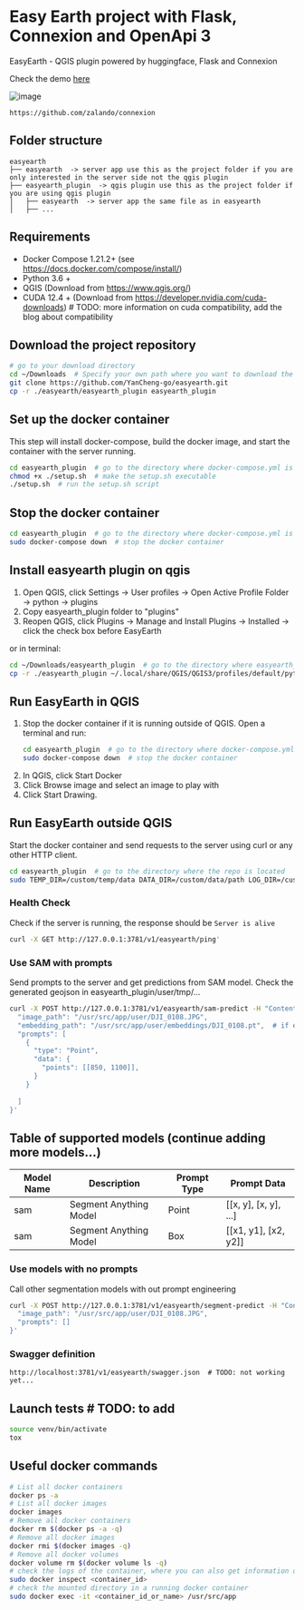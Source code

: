# Easy Earth project with Flask, Connexion and OpenApi 3


EasyEarth - QGIS plugin powered by huggingface, Flask and Connexion 

Check the demo [here](https://drive.google.com/file/d/1AShHsXkYoBj4zltAGkdnzEfKp2GSFFeS/view)


![image](https://github.com/user-attachments/assets/1447e21f-6cb2-4917-8d06-ba9960b78d87)


```http
https://github.com/zalando/connexion
```

## Folder structure
```
easyearth
├── easyearth  -> server app use this as the project folder if you are only interested in the server side not the qgis plugin
├── easyearth_plugin  -> qgis plugin use this as the project folder if you are using qgis plugin
│   ├── easyearth  -> server app the same file as in easyearth
│   ├── ...
```

## Requirements

* Docker Compose 1.21.2+ (see https://docs.docker.com/compose/install/)
* Python 3.6 +
* QGIS (Download from https://www.qgis.org/)
* CUDA 12.4 + (Download from https://developer.nvidia.com/cuda-downloads)  # TODO: more information on cuda compatibility, add the blog about compatibility

## Download the project repository
```bash
# go to your download directory
cd ~/Downloads  # Specify your own path where you want to download the code
git clone https://github.com/YanCheng-go/easyearth.git
cp -r ./easyearth/easyearth_plugin easyearth_plugin
```

## Set up the docker container
This step will install docker-compose, build the docker image, and start the container with the server running.
```bash
cd easyearth_plugin  # go to the directory where docker-compose.yml is located
chmod +x ./setup.sh  # make the setup.sh executable
./setup.sh  # run the setup.sh script
```

## Stop the docker container
```bash
cd easyearth_plugin  # go to the directory where docker-compose.yml is located
sudo docker-compose down  # stop the docker container
```

## Install easyearth plugin on qgis
1. Open QGIS, click Settings -> User profiles -> Open Active Profile Folder -> python -> plugins
2. Copy easyearth_plugin folder to "plugins"
3. Reopen QGIS, click Plugins -> Manage and Install Plugins -> Installed -> click the check box before EasyEarth

or in terminal:
```bash
cd ~/Downloads/easyearth_plugin  # go to the directory where easyearth_plugin is located
cp -r ./easyearth_plugin ~/.local/share/QGIS/QGIS3/profiles/default/python/plugins/  # copy the easyearth_plugin folder to the plugins directory
```

## Run EasyEarth in QGIS
1. Stop the docker container if it is running outside of QGIS. Open a terminal and run:
    ```bash
    cd easyearth_plugin  # go to the directory where docker-compose.yml is located
    sudo docker-compose down  # stop the docker container
    ```
2. In QGIS, click Start Docker
3. Click Browse image and select an image to play with 
4. Click Start Drawing.

## Run EasyEarth outside QGIS
Start the docker container and send requests to the server using curl or any other HTTP client.
```bash
cd easyearth_plugin  # go to the directory where the repo is located
sudo TEMP_DIR=/custom/temp/data DATA_DIR=/custom/data/path LOG_DIR=/custom/log/path MODEL_DIR=/custom/cache/path docker-compose up -d # start the container while mounting the custom directories.
```

### Health Check
Check if the server is running, the response should be `Server is alive`
```bash
curl -X GET http://127.0.0.1:3781/v1/easyearth/ping'
```
### Use SAM with prompts
Send prompts to the server and get predictions from SAM model. Check the generated geojson in easyearth_plugin/user/tmp/...
```bash
curl -X POST http://127.0.0.1:3781/v1/easyearth/sam-predict -H "Content-Type: application/json" -d '{
  "image_path": "/usr/src/app/user/DJI_0108.JPG",
  "embedding_path": "/usr/src/app/user/embeddings/DJI_0108.pt",  # if empty, the code will generate embeddings first
  "prompts": [
    {
      "type": "Point",
      "data": {
        "points": [[850, 1100]],
      }
    }  
                      
  ]            
}'
```

## Table of supported models (continue adding more models...)
| Model Name | Description | Prompt Type | Prompt Data |
|------------|-------------|-------------|-------------|
| sam | Segment Anything Model | Point | [[x, y], [x, y], ...] |
| sam | Segment Anything Model | Box | [[x1, y1], [x2, y2]] |


### Use models with no prompts
Call other segmentation models with out prompt engineering
```bash
curl -X POST http://127.0.0.1:3781/v1/easyearth/segment-predict -H "Content-Type: application/json" -d '{
  "image_path": "/usr/src/app/user/DJI_0108.JPG",
  "prompts": []
}'
```

### Swagger definition
```http
http://localhost:3781/v1/easyearth/swagger.json  # TODO: not working yet...
```

## Launch tests  # TODO: to add

```bash
source venv/bin/activate
tox
```

## Useful docker commands
```bash
# List all docker containers
docker ps -a
# List all docker images
docker images
# Remove all docker containers
docker rm $(docker ps -a -q)
# Remove all docker images
docker rmi $(docker images -q)
# Remove all docker volumes
docker volume rm $(docker volume ls -q)
# check the logs of the container, where you can also get information on the mounted directories
sudo docker inspect <container_id>
# check the mounted directory in a running docker container
sudo docker exec -it <container_id_or_name> /usr/src/app
```
